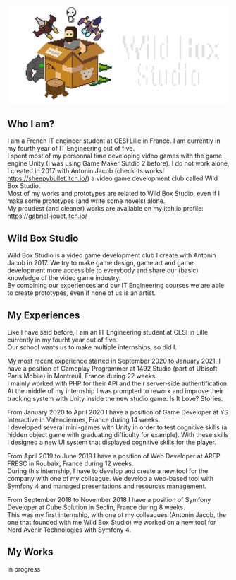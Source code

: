 <img src="Gab Project Box Itch Banner.png" alt="hi" class="inline"/>

## Who I am?
I am a French IT engineer student at CESI Lille in France. I am currently in my fourth year of IT Engineering out of five.  
I spent most of my personnal time developing video games with the game engine Unity (I was using Game Maker Sutdio 2 before). I do not work alone, I created in 2017 with Antonin Jacob (check its works! <https://sheepybullet.itch.io/>) a video game development club called Wild Box Studio.  
Most of my works and prototypes are related to Wild Box Studio, even if I make some prototypes (and write some novels) alone.  
My proudest (and cleaner) works are available on my itch.io profile: <https://gabriel-jouet.itch.io/>  

## Wild Box Studio
Wild Box Studio is a video game development club I create with Antonin Jacob in 2017. We try to make game design, game art and game development more accessible to everybody and share our (basic) knowledge of the video game industry.  
By combining our experiences and our IT Engineering courses we are able to create prototypes, even if none of us is an artist.  

## My Experiences
Like I have said before, I am an IT Engineering student at CESI in Lille currently in my fourht year out of five.  
Our school wants us to make multiple internships, so did I.  

My most recent experience started in September 2020 to January 2021, I have a position of Gameplay Programmer at 1492 Studio (part of Ubisoft Paris Mobile) in Montreuil, France during 22 weeks.  
I mainly worked with PHP for their API and their server-side authentification. At the middle of my internship I was prompted to rework and improve their tracking system with Unity inside the new studio game: Is It Love? Stories.  

From January 2020 to April 2020 I have a position of Game Developer at YS Interactive in Valenciennes, France during 14 weeks.  
I developed several mini-games with Unity in order to test cognitive skills (a hidden object game with graduating difficulty for example). With these skills I designed a new UI system that displayed cognitive skills for the player.

From April 2019 to June 2019 I have a position of Web Developer at AREP FRESC in Roubaix, France during 12 weeks.  
During this internship, I have to develop and create a new tool for the company with one of my colleague. We develop a web-based tool with Symfony 4 and managed presentations and resources management.  

From September 2018 to November 2018 I have a position of Symfony Developer at Cube Solution in Seclin, France during 8 weeks.  
This was my first internship, with one of my colleagues (Antonin Jacob, the one that founded with me Wild Box Studio) we worked on a new tool for Nord Avenir Technologies with Symfony 4.

## My Works
In progress
